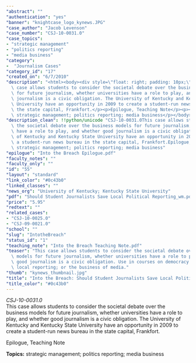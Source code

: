 ```yaml
---
"abstract": ""
"authentication": "yes"
"banner": "knightcase_logo_kynews.JPG"
"case_author": "Jacob Levenson"
"case_number": "CSJ-10-0031.0"
"case_topics":
- "strategic management"
- "politics reporting"
- "media business"
"category": 
-  "Journalism Cases"
"category_id": "17"
"created_on": "6/7/2010"
"description": "<html><body><div style=\"float: right; padding: 10px;\"></div><p><i>CSJ-10-0031.0</i><br/>This\
  \ case allows students to consider the societal debate over the business models\
  \ for future journalism, whether universities have a role to play, and whether good\
  \ journalism is a civic obligation. The University of Kentucky and Kentucky State\
  \ University have an opportunity in 2009 to create a student-run news bureau in\
  \ the state capital, Frankfort.</p><p>Epilogue, Teaching Note</p><p><strong>Topics:</strong>\
  \ strategic management; politics reporting; media business</p></body></html>"
"description_clean": !!python/unicode "CSJ-10-0031.0This case allows students to consider\
  \ the societal debate over the business models for future journalism, whether universities\
  \ have a role to play, and whether good journalism is a civic obligation. The University\
  \ of Kentucky and Kentucky State University have an opportunity in 2009 to create\
  \ a student-run news bureau in the state capital, Frankfort.Epilogue, Teaching NoteTopics:\
  \ strategic management; politics reporting; media business"
"epilogue": "Into the Breach Epilogue.pdf"
"faculty_notes": ""
"faculty_only": ""
"id": "55"
"layout": "standard"
"link_color": "#0c43b0"
"linked_classes": ""
"news_org": "University of Kentucky; Kentucky State University"
"pdf": "Should Student Journalists Save Local Political Reporting_wm.pdf"
"price": "5.95"
"redtext": ""
"related_cases":
- "CSJ-10-0025.0"
- "CSJ-09-0021.0"
"school": ""
"slug": "IntotheBreach"
"status_id": "1"
"teaching_note": "Into the Breach Teaching Note.pdf"
"teaser": "This case allows students to consider the societal debate over the business\
  \ models for future journalism, whether universities have a role to play, and whether\
  \ good journalism is a civic obligation. Use in courses on democracy and media;\
  \ local reporting; or the business of media."
"thumb": "kynews_thumbnail.jpg"
"title": "Into the Breach: Should Student Journalists Save Local Political Reporting?"
"title_color": "#0c43b0"
---
```

<html><body><div style="float: right; padding: 10px;"></div><p><i>CSJ-10-0031.0</i><br/>This case allows students to consider the societal debate over the business models for future journalism, whether universities have a role to play, and whether good journalism is a civic obligation. The University of Kentucky and Kentucky State University have an opportunity in 2009 to create a student-run news bureau in the state capital, Frankfort.</p><p>Epilogue, Teaching Note</p><p><strong>Topics:</strong> strategic management; politics reporting; media business</p></body></html>
